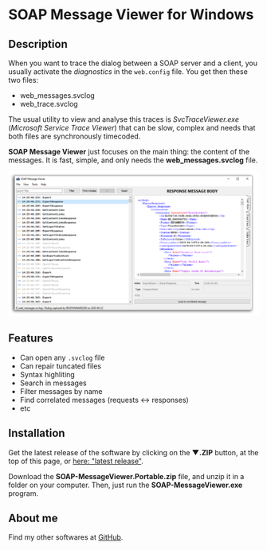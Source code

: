 # SOAP Message Viewer for Windows

## Description

When you want to trace the dialog between a SOAP server and a client, you usually activate the _diagnostics_
in the `web.config` file. You get then these two files:
* web_messages.svclog
* web_trace.svclog

The usual utility to view and analyse this traces is *SvcTraceViewer.exe* (*Microsoft Service Trace Viewer*)
that can be slow, complex and needs that both files are synchronously timecoded.

**SOAP Message Viewer** just focuses on the main thing: the content of the messages.
It is fast, simple, and only needs the **web_messages.svclog** file.

![Screenshot](images/Capture.png)

## Features

* Can open any `.svclog` file
* Can repair tuncated files
* Syntax highliting
* Search in messages
* Filter messages by name
* Find correlated messages (requests ↔ responses)
* etc

## Installation

Get the latest release of the software by clicking on the **▼.ZIP** button, at the top of this page, or [here: "latest release"](https://github.com/Sphinkie/SOAP-Message-Viewer/releases/latest).

Download the **SOAP-MessageViewer.Portable.zip** file, and unzip it in a folder on your computer.
Then, just run the **SOAP-MessageViewer.exe** program.

## About me

Find my other softwares at [GitHub](https://sphinkie.github.io).